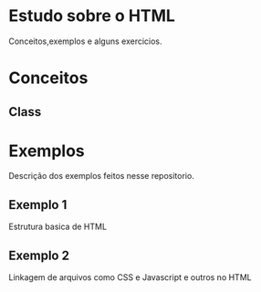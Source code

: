 # Estudo sobre o HTML

 Conceitos,exemplos e alguns exercicios.

# Conceitos

## Class


# Exemplos

 Descrição dos exemplos feitos nesse repositorio.

## Exemplo 1

 Estrutura basica de HTML

## Exemplo 2

 Linkagem de arquivos como CSS e Javascript e outros no HTML